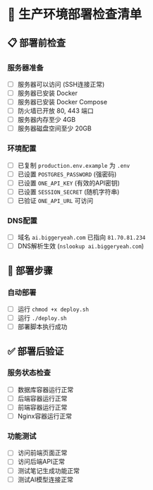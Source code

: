 # 🚀 生产环境部署检查清单

## 📋 部署前检查

### 服务器准备
- [ ] 服务器可以访问 (SSH连接正常)
- [ ] 服务器已安装 Docker
- [ ] 服务器已安装 Docker Compose
- [ ] 防火墙已开放 80, 443 端口
- [ ] 服务器内存至少 4GB
- [ ] 服务器磁盘空间至少 20GB

### 环境配置
- [ ] 已复制 `production.env.example` 为 `.env`
- [ ] 已设置 `POSTGRES_PASSWORD` (强密码)
- [ ] 已设置 `ONE_API_KEY` (有效的API密钥)
- [ ] 已设置 `SESSION_SECRET` (随机字符串)
- [ ] 已验证 `ONE_API_URL` 可访问

### DNS配置
- [ ] 域名 `ai.biggeryeah.com` 已指向 `81.70.81.234`
- [ ] DNS解析生效 (`nslookup ai.biggeryeah.com`)

## 🎯 部署步骤

### 自动部署
- [ ] 运行 `chmod +x deploy.sh`
- [ ] 运行 `./deploy.sh`
- [ ] 部署脚本执行成功

## ✅ 部署后验证

### 服务状态检查
- [ ] 数据库容器运行正常
- [ ] 后端容器运行正常
- [ ] 前端容器运行正常
- [ ] Nginx容器运行正常

### 功能测试
- [ ] 访问前端页面正常
- [ ] 访问后端API正常
- [ ] 测试笔记生成功能正常
- [ ] 测试AI模型连接正常 